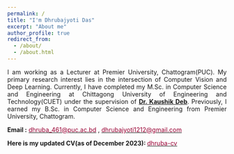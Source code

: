 ```yaml
---
permalink: /
title: "I'm Dhrubajyoti Das"
excerpt: "About me"
author_profile: true
redirect_from: 
  - /about/
  - /about.html
---
```

<p align="justify">
I am working as a Lecturer at Premier University, Chattogram(PUC). My primary research interest lies in the intersection of Computer Vision and Deep Learning. Currently, I have completed my M.Sc. in Computer Science and Engineering at Chittagong University of Engineering and Technology(CUET) under the supervision of <a href="https://www.cuet.ac.bd/members/498"><b>Dr. Kaushik Deb</b></a>. Previously, I earned my B.Sc. in Computer Science and Engineering from Premier University, Chattogram.
</p>

<b>Email :</b> [<font color= "#990033" >dhruba_461@puc.ac.bd</font>](dhruba_461@puc.ac.bd) , [<font color= "#990033" >dhrubajyoti1212@gmail.com</font>](dhrubajyoti1212@gmail.com)


<b>Here is my updated CV(as of December 2023): </b> <a href="https://drive.google.com/file/d/11MWCr7u8EW7uFo9Mr6VHSXhBtu6mYova/view?usp=drive_link"><font color="#990033">dhruba-cv</font></a>

